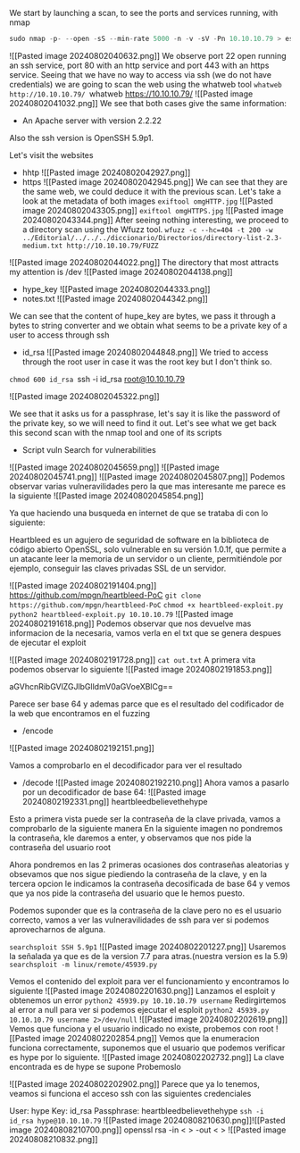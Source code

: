   
We start by launching a scan, to see the ports and services running, with nmap
```JavaScript
sudo nmap -p- --open -sS --min-rate 5000 -n -v -sV -Pn 10.10.10.79 > escaneo.txt
```
![[Pasted image 20240802040632.png]]
We observe port 22 open running an ssh service, port 80 with an http service and port 443 with an https service.
Seeing that we have no way to access via ssh (we do not have credentials) we are going to scan the web using the whatweb tool
`whatweb http://10.10.10.79/
`whatweb https://10.10.10.79/
![[Pasted image 20240802041032.png]]
We see that both cases give the same information:
- An Apache server with version 2.2.22

Also the ssh version is OpenSSH 5.9p1.

Let's visit the websites

- hhtp
![[Pasted image 20240802042927.png]]
- https
![[Pasted image 20240802042945.png]]
We can see that they are the same web, we could deduce it with the previous scan.
Let's take a look at the metadata of both images
`exiftool omgHTTP.jpg`
![[Pasted image 20240802043305.png]]
`exiftool omgHTTPS.jpg`
![[Pasted image 20240802043344.png]]
After seeing nothing interesting, we proceed to a directory scan using the Wfuzz tool. 
`wfuzz -c --hc=404 -t 200 -w ../Editorial/../../../diccionario/Directorios/directory-list-2.3-medium.txt http://10.10.10.79/FUZZ`

![[Pasted image 20240802044022.png]]
The directory that most attracts my attention is /dev
![[Pasted image 20240802044138.png]]
- hype_key
![[Pasted image 20240802044333.png]]
- notes.txt
![[Pasted image 20240802044342.png]]

We can see that the content of hupe_key are bytes, we pass it through a bytes to string converter and we obtain what seems to be a private key of a user to access through ssh
- id_rsa 
![[Pasted image 20240802044848.png]]
 We tried to access through the root user in case it was the root key but I don't think so.

`chmod 600 id_rsa
`ssh -i id_rsa root@10.10.10.79

![[Pasted image 20240802045322.png]]

We see that it asks us for a passphrase, let's say it is like the password of the private key, so we will need to find it out.
Let's see what we get back this second scan with the nmap tool and one of its scripts

- Script vuln  Search for vulnerabilities

![[Pasted image 20240802045659.png]]
![[Pasted image 20240802045741.png]]
![[Pasted image 20240802045807.png]]
Podemos observar varias vulneravilidades pero la que mas interesante me parece es la siguiente
![[Pasted image 20240802045854.png]]

Ya que haciendo una busqueda en internet de que se trataba di con lo siguiente:

Heartbleed es un agujero de seguridad de software en la biblioteca de código abierto OpenSSL, solo vulnerable en su versión 1.0.1f, que permite a un atacante leer la memoria de un servidor o un cliente, permitiéndole por ejemplo, conseguir las claves privadas SSL de un servidor​.

![[Pasted image 20240802191404.png]]
https://github.com/mpgn/heartbleed-PoC
`git clone https://github.com/mpgn/heartbleed-PoC`
`chmod +x heartbleed-exploit.py`
`python2 heartbleed-exploit.py 10.10.10.79`
![[Pasted image 20240802191618.png]]
Podemos observar que nos devuelve mas informacion de la necesaria, vamos verla en el txt que se genera despues de ejecutar el exploit 

![[Pasted image 20240802191728.png]]
`cat out.txt`
A primera vita podemos observar lo siguiente 
![[Pasted image 20240802191853.png]]

aGVhcnRibGVlZGJlbGlldmV0aGVoeXBlCg==

Parece ser base 64 y ademas parce que es el resultado del codificador de la web que encontramos en el fuzzing
- /encode

![[Pasted image 20240802192151.png]]

Vamos a comprobarlo en el decodificador para ver el resultado 
- /decode
![[Pasted image 20240802192210.png]]
Ahora vamos a pasarlo por un decodificador de base 64:
![[Pasted image 20240802192331.png]]
heartbleedbelievethehype

Esto a primera vista puede ser la contraseña de la clave privada, vamos a comprobarlo de la siguiente manera
 En la siguiente imagen no pondremos la contraseña, kle daremos a enter, y observamos que nos pide la contraseña del usuario root


Ahora pondremos en las 2 primeras ocasiones dos contraseñas aleatorias y obsevamos que nos sigue piediendo la contraseña de la clave, y en la tercera opcion le indicamos la contraseña decosificada de base 64 y vemos que ya nos pide la contraseña del usuario que le hemos puesto.


Podemos suponder que es la contraseña de la clave pero no es el usuario correcto, vamos a ver las vulneravilidades de ssh para ver si podemos aprovecharnos de alguna.


`searchsploit SSH 5.9p1`
![[Pasted image 20240802201227.png]]
Usaremos la señalada ya que es de la version 7.7 para atras.(nuestra version es la 5.9)
`searchsploit -m linux/remote/45939.py`

Vemos el contenido del exploit para ver el funcionamiento y encontramos lo siguiente
![[Pasted image 20240802201630.png]]
Lanzamos el esploit  y obtenemos un error
`python2 45939.py 10.10.10.79 username`
Redirgirtemos al error a null para ver si podemos ejecutar el esploit
`python2 45939.py 10.10.10.79 username 2>/dev/null`
![[Pasted image 20240802202619.png]]
Vemos que funciona y el usuario indicado no existe, probemos con root
![[Pasted image 20240802202854.png]]
Vemos que la enumeracion funciona correctamente, suponemos que el usuario que podemos verificar es hype por lo siguiente.
![[Pasted image 20240802202732.png]]
La clave encontrada es de hype se supone
Probemoslo

![[Pasted image 20240802202902.png]]
Parece que ya lo tenemos, veamos si funciona el acceso ssh con las siguientes credenciales

User: hype
Key: id_rsa
Passphrase: heartbleedbelievethehype
`ssh -i id_rsa hype@10.10.10.79`
![[Pasted image 20240808210630.png]]![[Pasted image 20240808210700.png]]
openssl rsa -in < > -out < >
![[Pasted image 20240808210832.png]]